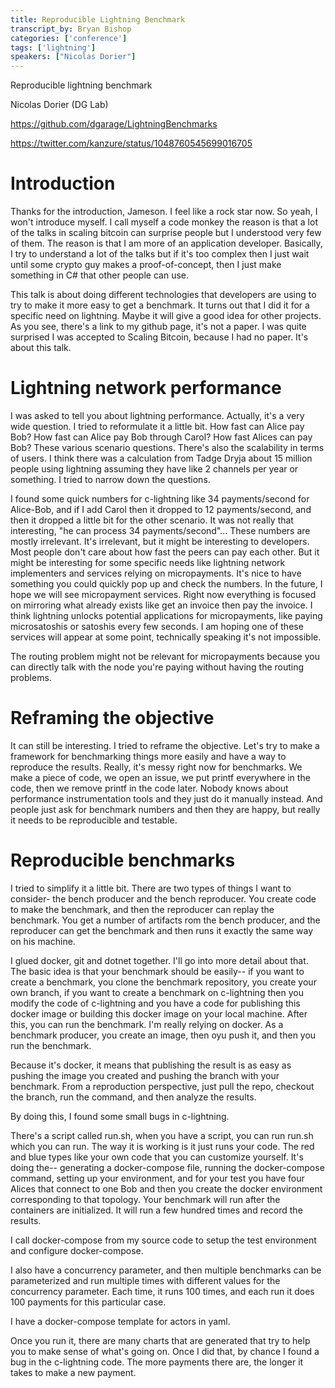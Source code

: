 ```yaml
---
title: Reproducible Lightning Benchmark
transcript_by: Bryan Bishop
categories: ['conference']
tags: ['lightning']
speakers: ["Nicolas Dorier"]
---
```


Reproducible lightning benchmark

Nicolas Dorier (DG Lab)

<https://github.com/dgarage/LightningBenchmarks>

<https://twitter.com/kanzure/status/1048760545699016705>

# Introduction

Thanks for the introduction, Jameson. I feel like a rock star now. So yeah, I won't introduce myself. I call myself a code monkey the reason is that a lot of the talks in scaling bitcoin can surprise people but I understood very few of them. The reason is that I am more of an application developer. Basically, I try to understand a lot of the talks but if it's too complex then I just wait until some crypto guy makes a proof-of-concept, then I just make something in C# that other people can use.

This talk is about doing different technologies that developers are using to try to make it more easy to get a benchmark. It turns out that I did it for a specific need on lightning. Maybe it will give a good idea for other projects. As you see, there's a link to my github page, it's not a paper. I was quite surprised I was accepted to Scaling Bitcoin, because I had no paper. It's about this talk.

# Lightning network performance

I was asked to tell you about lightning performance. Actually, it's a very wide question. I tried to reformulate it a little bit. How fast can Alice pay Bob? How fast can Alice pay Bob through Carol? How fast Alices can pay Bob? These various scenario questions. There's also the scalability in terms of users. I think there was a calculation from Tadge Dryja about 15 million people using lightning assuming they have like 2 channels per year or something. I tried to narrow down the questions.

I found some quick numbers for c-lightning like 34 payments/second for Alice-Bob, and if I add Carol then it dropped to 12 payments/second, and then it dropped a little bit for the other scenario. It was not really that interesting, "he can process 34 payments/second"... These numbers are mostly irrelevant. It's irrelevant, but it might be interesting to developers. Most people don't care about how fast the peers can pay each other. But it might be interesting for some specific needs like lightning network implementers and services relying on micropayments. It's nice to have something you could quickly pop up and check the numbers. In the future, I hope we will see micropayment services. Right now everything is focused on mirroring what already exists like get an invoice then pay the invoice. I think lightning unlocks potential applications for micropayments, like paying microsatoshis or satoshis every few seconds. I am hoping one of these services will appear at some point, technically speaking it's not impossible.

The routing problem might not be relevant for micropayments because you can directly talk with the node you're paying without having the routing problems.

# Reframing the objective

It can still be interesting. I tried to reframe the objective. Let's try to make a framework for benchmarking things more easily and have a way to reproduce the results. Really, it's messy right now for benchmarks. We make a piece of code, we open an issue, we put printf everywhere in the code, then we remove printf in the code later. Nobody knows about performance instrumentation tools and they just do it manually instead. And people just ask for benchmark numbers and then they are happy, but really it needs to be reproducible and testable.

# Reproducible benchmarks

I tried to simplify it a little bit. There are two types of things I want to consider- the bench producer and the bench reproducer. You create code to make the benchmark, and then the reproducer can replay the benchmark. You get a number of artifacts rom the bench producer, and the reproducer can get the benchmark and then runs it exactly the same way on his machine.

I glued docker, git and dotnet together. I'll go into more detail about that. The basic idea is that your benchmark should be easily-- if you want to create a benchmark, you clone the benchmark repository, you create your own branch, if you want to create a benchmark on c-lightning then you modify the code of c-lightning and you have a code for publishing this docker image or building this docker image on your local machine. After this, you can run the benchmark. I'm really relying on docker. As a benchmark producer, you create an image, then oyu push it, and then you run the benchmark.

Because it's docker, it means that publishing the result is as easy as pushing the image you created and pushing the branch with your benchmark. From a reproduction perspective, just pull the repo, checkout the branch, run the command, and then analyze the results.

By doing this, I found some small bugs in c-lightning.

There's a script called run.sh, when you have a script, you can run run.sh which you can run. The way it is working is it just runs your code. The red and blue types like your own code that you can customize yourself. It's doing the-- generating a docker-compose file, running the docker-compose command, setting up your environment, and for your test you have four Alices that connect to one Bob and then you create the docker environment corresponding to that topology. Your benchmark will run after the containers are initialized. It will run a few hundred times and record the results.

I call docker-compose from my source code to setup the test environment and configure docker-compose.

I also have a concurrency parameter, and then multiple benchmarks can be parameterized and run multiple times with different values for the concurrency parameter. Each time, it runs 100 times, and each run it does 100 payments for this particular case.

I have a docker-compose template for actors in yaml.

Once you run it, there are many charts that are generated that try to help you to make sense of what's going on. Once I did that, by chance I found a bug in the c-lightning code. The more payments there are, the longer it takes to make a new payment.


